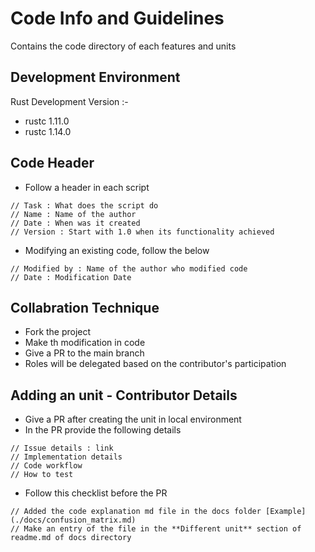 # Code Info and Guidelines

Contains the code directory of each features and units

## Development Environment

Rust Development Version :-
* rustc 1.11.0
* rustc 1.14.0

## Code Header

* Follow a header in each script

~~~~
// Task : What does the script do
// Name : Name of the author
// Date : When was it created
// Version : Start with 1.0 when its functionality achieved
~~~~

* Modifying an existing code, follow the below

~~~~
// Modified by : Name of the author who modified code
// Date : Modification Date
~~~~

## Collabration Technique

* Fork the project
* Make th modification in code
* Give a PR to the main branch
* Roles will be delegated based on the contributor's participation

## Adding an unit - Contributor Details

* Give a PR after creating the unit in local environment
* In the PR provide the following details
~~~~
// Issue details : link
// Implementation details
// Code workflow
// How to test
~~~~

* Follow this checklist before the PR
~~~~
// Added the code explanation md file in the docs folder [Example](./docs/confusion_matrix.md)
// Make an entry of the file in the **Different unit** section of readme.md of docs directory
~~~~

